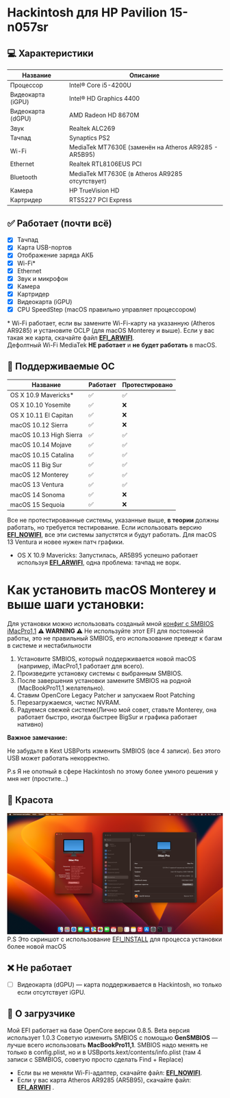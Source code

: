 # Hackintosh для HP Pavilion 15-n057sr

## 💻 Характеристики

| Название                | Описание                               |
|-------------------------|---------------------------------------|
| Процессор              | Intel® Core i5-4200U                  |
| Видеокарта (iGPU)      | Intel® HD Graphics 4400               |
| Видеокарта (dGPU)      | AMD Radeon HD 8670M                   |
| Звук                   | Realtek ALC269                        |
| Тачпад                 | Synaptics PS2                         |
| Wi-Fi                  | MediaTek MT7630E (заменён на Atheros AR9285 - AR5B95) |
| Ethernet               | Realtek RTL8106EUS PCI                               |
| Bluetooth              | MediaTek MT7630E (в Atheros AR9285 отсутствует) |
| Камера                 | HP TrueVision HD                      |
| Картридер              | RTS5227 PCI Express                   |



## ✅ Работает (почти всё)

- [x] Тачпад
- [x] Карта USB-портов
- [x] Отображение заряда АКБ
- [x] Wi-Fi*
- [x] Ethernet
- [x] Звук и микрофон
- [x] Камера
- [x] Картридер
- [x] Видеокарта (iGPU)
- [x] CPU SpeedStep (macOS правильно управляет процессором)

\* Wi-Fi работает, если вы замените Wi-Fi-карту на указанную (Atheros AR9285) и установите OCLP (для macOS Monterey и выше). Если у вас такая же карта, скачайте файл [**EFI_ARWIFI**](https://github.com/sashaMacos/HP-Pavilion-15-n057sr-Hackintosh/releases/download/EFI2/EFI_ARWIFI.zip).  
Дефолтный Wi-Fi MediaTek **НЕ работает** и **не будет работать** в macOS.



## 🍎 Поддерживаемые ОС

| Название              | Работает | Протестировано |
|-----------------------|----------|----------------|
| OS X 10.9 Mavericks*  | ✅        | ✅             |
| OS X 10.10 Yosemite  | ✅        | ❌             |
| OS X 10.11 El Capitan| ✅        | ❌             |
| macOS 10.12 Sierra   | ✅        | ❌             |
| macOS 10.13 High Sierra | ✅    | ✅             |
| macOS 10.14 Mojave   | ✅        | ✅             |
| macOS 10.15 Catalina | ✅        | ✅             |
| macOS 11 Big Sur     | ✅        | ✅             |
| macOS 12 Monterey    | ✅        | ✅             |
| macOS 13 Ventura     | ✅        | ✅             |
| macOS 14 Sonoma      | ✅        | ❌             |
| macOS 15 Sequoia     | ✅        | ❌             |

Все не протестированные системы, указанные выше, **в теории** должны работать, но требуется тестирование. Если использовать версию [**EFI_NOWIFI**](https://github.com/sashaMacos/HP-Pavilion-15-n057sr-Hackintosh/releases/download/EFI2/EFI_NOWIFI.zip), все эти системы запустятся и будут работать. Для macOS 13 Ventura и новее нужен патч графики.

* OS X 10.9 Mavericks: Запустилась, AR5B95 успешно работает используя [**EFI_ARWIFI**](https://github.com/sashaMacos/HP-Pavilion-15-n057sr-Hackintosh/releases/download/EFI2/EFI_ARWIFI.zip), одна проблема: тачпад не ворк.


# Как установить macOS Monterey и выше шаги установки:
 Для установки можно использовать созданый мной [конфиг с SMBIOS iMacPro1,1](https://github.com/sashaMacos/HP-Pavilion-15-n057sr-Hackintosh/releases/download/EFI2/EFI_INSTALL.zip)
  **⚠️ WARNING ⚠️** Не используйте этот EFI для постоянной работы, это не правильный SMBIOS, его использование преведт к багам в системе и нестабильности

  1. Установите SMBIOS, который поддерживается новой macOS (например, iMacPro1,1 работает для всего).
  2. Произведите установку системы с выбранным SMBIOS.
  3. После завершения установки замените SMBIOS на родной (MacBookPro11,1 желательно).
  4. Ставим OpenCore Legacy Patcher и запускаем Root Patching
  5. Перезагружаемся, чистис NVRAM.
  6. Радуемся свежей системе(Лично мой совет, ставьте Monterey, она работает быстро, иногда быстрее BigSur и графика работает нативно)
     

**Важное замечание:**

Не забудьте в Kext USBPorts изменить SMBIOS (все 4 записи). Без этого USB может работать некорректно.

P.s Я не опотный в сфере Hackintosh по этому более умного решения у мня нет (простите...)



## 🥳 Красота
![ScreenShot](https://github.com/sashaMacos/HP-Pavilion-15-n057sr-Hackintosh/blob/main/screenshot%20postinstall.png?raw=true)
P.S Это скриншот с использование [EFI_INSTALL](https://github.com/sashaMacos/HP-Pavilion-15-n057sr-Hackintosh/releases/download/EFI2/EFI_INSTALL.zip) для процесса установки более новой macOS


## ❌ Не работает

- [ ] Видеокарта (dGPU) — карта поддерживается в Hackintosh, но только если отсутствует iGPU.



## 🔵 О загрузчике

Мой EFI работает на базе OpenCore версии 0.8.5. Beta версия использует 1.0.3
Советую изменить SMBIOS с помощью **GenSMBIOS** — лучше всего использовать **MacBookPro11,1**. SMBIOS надо менять не только в config.plist, но и в USBports.kext/contents/info.plist (там 4 записи с SBMBIOS, советую просто сделать Find + Replace)

- Если вы не меняли Wi-Fi-адаптер, скачайте файл: [**EFI_NOWIFI**](https://github.com/sashaMacos/HP-Pavilion-15-n057sr-Hackintosh/releases/download/EFI2/EFI_NOWIFI.zip). 
- Если у вас карта Atheros AR9285 (AR5B95), скачайте файл: [**EFI_ARWIFI**](https://github.com/sashaMacos/HP-Pavilion-15-n057sr-Hackintosh/releases/download/EFI2/EFI_ARWIFI.zip)
. 
